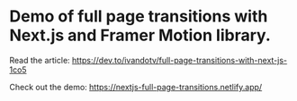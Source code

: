 # Demo of full page transitions with Next.js and Framer Motion library.

Read the article: https://dev.to/ivandotv/full-page-transitions-with-next-js-1co5

Check out the demo: https://nextjs-full-page-transitions.netlify.app/
